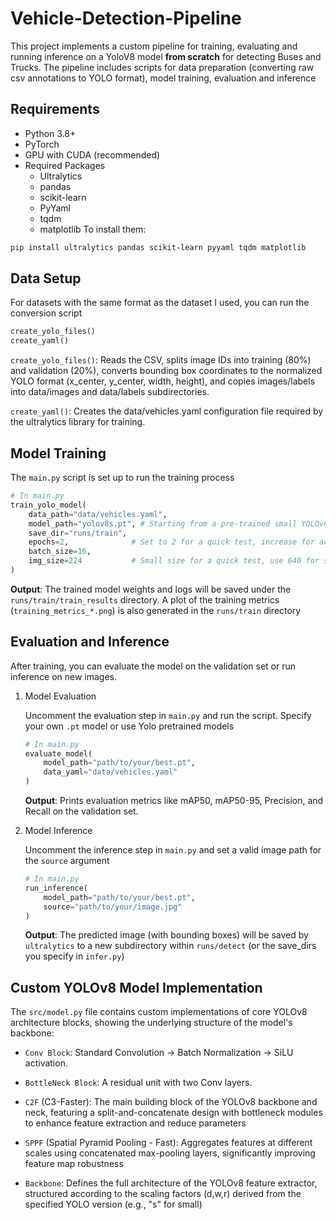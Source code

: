 # Vehicle-Detection-Pipeline
This project implements a custom pipeline for training, evaluating and running inference on a YoloV8 model **from scratch** for detecting Buses and Trucks. The pipeline includes scripts for data preparation (converting raw csv annotations to YOLO format), model training, evaluation and inference


## Requirements
* Python 3.8+
* PyTorch
* GPU with CUDA (recommended)
* Required Packages
    * Ultralytics
    * pandas
    * scikit-learn
    * PyYaml
    * tqdm
    * matplotlib
To install them:

```bash
pip install ultralytics pandas scikit-learn pyyaml tqdm matplotlib
```

## Data Setup

For datasets with the same format as the dataset I used, you can run the conversion script

```python
create_yolo_files()
create_yaml()
```

```create_yolo_files()```: Reads the CSV, splits image IDs into training (80%) and validation (20%), converts bounding box coordinates to the normalized YOLO format (x_center, y_center, width, height), and copies images/labels into data/images and data/labels subdirectories.

```create_yaml()```: Creates the data/vehicles.yaml configuration file required by the ultralytics library for training.

## Model Training
The ```main.py``` script is set up to run the training process

```python
# In main.py
train_yolo_model(
    data_path="data/vehicles.yaml",
    model_path="yolov8s.pt", # Starting from a pre-trained small YOLOv8 model
    save_dir="runs/train",
    epochs=2,              # Set to 2 for a quick test, increase for actual training
    batch_size=16,
    img_size=224           # Small size for a quick test, use 640 for standard training
)
```

**Output**: The trained model weights and logs will be saved under the ```runs/train/train_results``` directory. A plot of the training metrics (```training_metrics_*.png```) is also generated in the ```runs/train``` directory

## Evaluation and Inference

After training, you can evaluate the model on the validation set or run inference on new images.

1. Model Evaluation

    Uncomment the evaluation step in ```main.py``` and run the script. Specify your own ```.pt``` model or use Yolo pretrained models

    ```python
    # In main.py
    evaluate_model(
        model_path="path/to/your/best.pt",
        data_yaml="data/vehicles.yaml"
    )
    ```

    **Output**: Prints evaluation metrics like mAP50, mAP50-95, Precision, and Recall on the validation set.
2. Model Inference

    Uncomment the inference step in ```main.py``` and set a valid image path for the ```source``` argument

    ```python
    # In main.py
    run_inference(
        model_path="path/to/your/best.pt",
        source="path/to/your/image.jpg"
    )
    ```

    **Output**: The predicted image (with bounding boxes) will be saved by ```ultralytics``` to a new subdirectory within ```runs/detect``` (or the save_dirs you specify in ```infer.py```)

## Custom YOLOv8 Model Implementation

The ```src/model.py``` file contains custom implementations of core YOLOv8 architecture blocks, showing the underlying structure of the model's backbone:

* ```Conv Block```: Standard Convolution → Batch Normalization → SiLU activation.

* ```BottleNeck Block```: A residual unit with two Conv layers.

* ```C2F``` (C3-Faster): The main building block of the YOLOv8 backbone and neck, featuring a split-and-concatenate design with bottleneck modules to enhance feature extraction and reduce parameters

* ```SPPF``` (Spatial Pyramid Pooling - Fast): Aggregates features at different scales using concatenated max-pooling layers, significantly improving feature map robustness

* ```Backbone```: Defines the full architecture of the YOLOv8 feature extractor, structured according to the scaling factors (d,w,r) derived from the specified YOLO version (e.g., "s" for small)